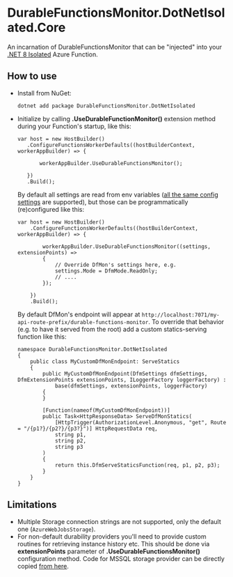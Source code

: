 # DurableFunctionsMonitor.DotNetIsolated.Core

An incarnation of DurableFunctionsMonitor that can be "injected" into your [.NET 8 Isolated](https://learn.microsoft.com/en-us/azure/azure-functions/dotnet-isolated-process-guide) Azure Function.

## How to use

* Install from NuGet:
   ```
   dotnet add package DurableFunctionsMonitor.DotNetIsolated
   ```
* Initialize by calling **.UseDurableFunctionMonitor()** extension method during your Function's startup, like this:
   ```
  var host = new HostBuilder()
      .ConfigureFunctionsWorkerDefaults((hostBuilderContext, workerAppBuilder) => {

          workerAppBuilder.UseDurableFunctionsMonitor();

      })
      .Build();
   ```


   By default all settings are read from env variables ([all the same config settings](https://github.com/microsoft/DurableFunctionsMonitor/wiki/Config-Settings-Reference) are supported), but those can be programmatically (re)configured like this:
   ```
   var host = new HostBuilder()
       .ConfigureFunctionsWorkerDefaults((hostBuilderContext, workerAppBuilder) => {
   
           workerAppBuilder.UseDurableFunctionsMonitor((settings, extensionPoints) => 
           {
               // Override DfMon's settings here, e.g.
               settings.Mode = DfmMode.ReadOnly;
               // ....
           });
   
       })
       .Build();
   ```
   
   By default DfMon's endpoint will appear at `http://localhost:7071/my-api-route-prefix/durable-functions-monitor`. To override that behavior (e.g. to have it served from the root) add a custom statics-serving function like this:
   ```
   namespace DurableFunctionsMonitor.DotNetIsolated
   {
       public class MyCustomDfMonEndpoint: ServeStatics
       {
           public MyCustomDfMonEndpoint(DfmSettings dfmSettings, DfmExtensionPoints extensionPoints, ILoggerFactory loggerFactory) : 
               base(dfmSettings, extensionPoints, loggerFactory)
           {
           }
   
           [Function(nameof(MyCustomDfMonEndpoint))]
           public Task<HttpResponseData> ServeDfMonStatics(
               [HttpTrigger(AuthorizationLevel.Anonymous, "get", Route = "/{p1?}/{p2?}/{p3?}")] HttpRequestData req,
               string p1,
               string p2,
               string p3
           )
           {
               return this.DfmServeStaticsFunction(req, p1, p2, p3);
           }
       }
   }
   ```

## Limitations

* Multiple Storage connection strings are not supported, only the default one (`AzureWebJobsStorage`).
* For non-default durability providers you'll need to provide custom routines for retrieving instance history etc. This should be done via **extensionPoints** parameter of **.UseDurableFunctionsMonitor()** configuration method. Code for MSSQL storage provider can be directly copied [from here](https://github.com/microsoft/DurableFunctionsMonitor/blob/main/custom-backends/mssql/Startup.cs).


